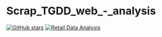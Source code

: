 # Scrap_TGDD_web_-_analysis
[![GitHub stars](https://img.shields.io/github/stars/nguyentkhoa/retail-data-analysis?style=social)](https://github.com/nguyentkhoa/retail-data-analysis)
[![Retail Data Analysis](https://raw.githubusercontent.com/nguyentkhoa/retail-data-analysis/main/preview.png)](https://github.com/nguyentkhoa/retail-data-analysis)
